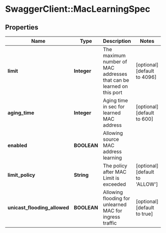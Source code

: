 # SwaggerClient::MacLearningSpec

## Properties
Name | Type | Description | Notes
------------ | ------------- | ------------- | -------------
**limit** | **Integer** | The maximum number of MAC addresses that can be learned on this port | [optional] [default to 4096]
**aging_time** | **Integer** | Aging time in sec for learned MAC address | [optional] [default to 600]
**enabled** | **BOOLEAN** | Allowing source MAC address learning | 
**limit_policy** | **String** | The policy after MAC Limit is exceeded | [optional] [default to &#39;ALLOW&#39;]
**unicast_flooding_allowed** | **BOOLEAN** | Allowing flooding for unlearned MAC for ingress traffic | [optional] [default to true]


